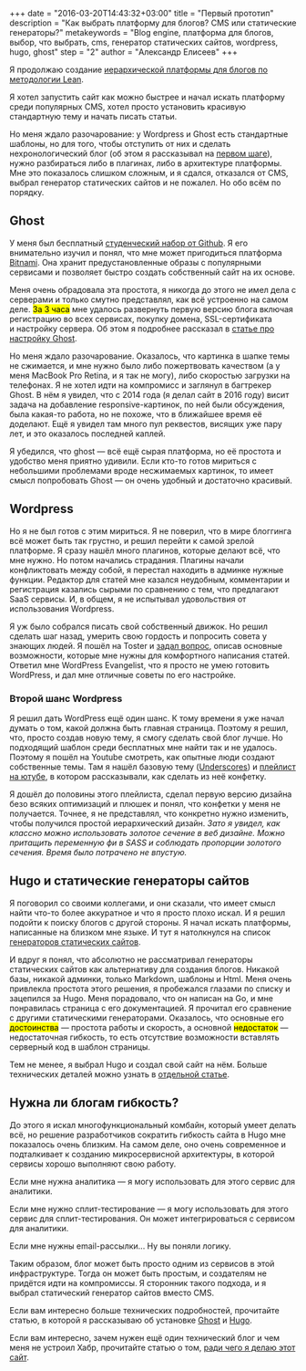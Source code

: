 +++
date = "2016-03-20T14:43:32+03:00"
title = "Первый прототип"
description = "Как выбрать платформу для блогов? CMS или статические генераторы?"
metakeywords = "Blog engine, платформа для блогов, выбор, что выбрать, cms, генератор статических сайтов, wordpress, hugo, ghost"
step = "2"
author = "Александр Елисеев"
+++

Я продолжаю создание [иерархической платформы для блогов по методологии Lean](https://lis.press/lispress/1-hypothesis/).

Я хотел запустить сайт как можно быстрее и начал искать платформу среди популярных CMS, хотел просто установить красивую стандартную тему и начать писать статьи.

Но меня ждало разочарование: у Wordpress и Ghost есть стандартные шаблоны, но для того, чтобы отступить от них и сделать нехронологический блог (об этом я рассказывал на [первом шаге](https://lis.press/lispress/1-hypothesis/)), нужно разбираться либо в плагинах, либо в архитектуре платформы. Мне это показалось слишком сложным, и я сдался, отказался от CMS, выбрал генератор статических сайтов и не пожалел. Но обо всём по порядку.

## Ghost

У меня был бесплатный [студенческий набор от Github](https://edu.github.com/). Я его внимательно изучил и понял, что мне может пригодиться платформа [Bitnami](https://bitnami.com/). Она хранит предустановленные образы с популярными сервисами и позволяет быстро создать собственный сайт на их основе.

Меня очень обрадовала эта простота, я никогда до этого не имел дела с серверами и только смутно представлял, как всё устроенно на самом деле. <mark>За 3 часа</mark> мне удалось развернуть первую версию блога включая регистрацию во всех сервисах, покупку домена, SSL-сертификата и настройку сервера. Об этом я подробнее рассказал в [статье про настройку Ghost](https://lis.press/lispress/2.1-ghost/).

Но меня ждало разочарование. Оказалось, что картинка в шапке темы не сжимается, и мне нужно было либо пожертвовать качеством (а у меня MacBook Pro Retina, и я так не могу), либо скоростью загрузки на телефонах. Я не хотел идти на компромисс и заглянул в багтрекер Ghost. В нём я увидел, что с 2014 года (я делал сайт в 2016 году) висит задача на добавление responsive-картинок, по ней были обсуждения, была какая-то работа, но не похоже, что в ближайшее время её доделают. Ещё я увидел там много пул реквестов, висящих уже пару лет, и это оказалось последней каплей.

Я убедился, что ghost — всё ещё сырая платформа, но её простота и удобство меня приятно удивили. Если кто-то готов мириться с небольшими проблемами вроде несжимаемых картинок, то имеет смысл попробовать Ghost — он очень удобный и достаточно красивый.


## Wordpress

Но я не был готов с этим мириться. Я не поверил, что в мире блоггинга всё может быть так грустно, и решил перейти к самой зрелой платформе. Я сразу нашёл много плагинов, которые делают всё, что мне нужно. Но потом начались страдания. Плагины начали конфликтовать между собой, я перестал находить в админке нужные функции. Редактор для статей мне казался неудобным, комментарии и регистрация казались сырыми по сравнению с тем, что предлагают SaaS сервисы. И, в общем, я не испытывал удовольствия от использования Wordpress.

Я уж было собрался писать свой собственный движок. Но решил сделать шаг назад, умерить свою гордость и попросить совета у знающих людей. Я пошёл на Toster и [задал вопрос](https://toster.ru/q/298193), описав основные возможности, которые мне нужны для комфортного написания статей. Ответил мне WordPress Evangelist, что я просто не умею готовить WordPress, и дал мне отличные советы по его настройке.

### Второй шанс Wordpress

Я решил дать WordPress ещё один шанс. К тому времени я уже начал думать о том, какой должна быть главная страница. Поэтому я решил, что, просто создав новую тему, я смогу сделать свой блог лучше. Но подходящий шаблон среди бесплатных мне найти так и не удалось. Поэтому я пошёл на Youtube смотреть, как опытные люди создают собственные темы. Там я нашёл базовую тему ([Underscores](http://underscores.me/)) и [плейлист на ютубе](https://www.youtube.com/watch?v=Wna3T3NM9Hw&list=PL6qJ-RZM6C5TUoOt3NLkgfZS1OIks0wPN), в котором рассказывали, как сделать из неё конфетку.

Я дошёл до половины этого плейлиста, сделал первую версию дизайна безо всяких оптимизаций и плюшек и понял, что конфетки у меня не получается. Точнее, я не представлял, что конкретно нужно изменить, чтобы получился простой иерархический дизайн. _Зато я увидел, как классно можно использовать золотое сечение в веб дизайне. Можно притащить переменную фи в SASS и соблюдать пропорции золотого сечения. Время было потрачено не впустую._

## Hugo и статические генераторы сайтов

Я поговорил со своими коллегами, и они сказали, что имеет смысл найти что-то более аккуратное и что я просто плохо искал. И я решил подойти к поиску блогов с другой стороны. Я начал искать платформы, написанные на близком мне языке. И тут я натолкнулся на список [генераторов статических сайтов](https://www.staticgen.com/). 

И вдруг я понял, что абсолютно не рассматривал генераторы статических сайтов как альтернативу для создания блогов. Никакой базы, никакой админки, только Markdown, шаблоны и Html. Меня очень привлекла простота этого решения, я пробежался глазами по списку и зацепился за Hugo. Меня порадовало, что он написан на Go, и мне понравилась страница с его документацией. Я прочитал его сравнение с другими статическими генераторами. Оказалось, что основные его <mark>достоинства</mark> — простота работы и скорость, а основной <mark>недостаток</mark> — недостаточная гибкость, то есть отсутствие возможности вставлять серверный код в шаблон страницы.

Тем не менее, я выбрал Hugo и создал свой сайт на нём. Больше технических деталей можно узнать в [отдельной статье](https://lis.press/lispress/2.2-hugo/).

## Нужна ли блогам гибкость?

До этого я искал многофункциональный комбайн, который умеет делать всё, но решение разработчиков сократить гибкость сайта в Hugo мне показалось очень близким. На самом деле, оно очень современное и подталкивает к созданию микросервисной архитектуры, в которой сервисы хорошо выполняют свою работу.

Если мне нужна аналитика — я могу использовать для этого сервис для аналитики.

Если мне нужно сплит-тестирование — я могу использовать для этого сервис для сплит-тестирования. Он может интегрироваться с сервисом для аналитики.

Если мне нужны email-рассылки... Ну вы поняли логику.

Таким образом, блог может быть просто одним из сервисов в этой инфраструктуре. Тогда он может быть простым, и создателям не придётся идти на компромиссы. Я сторонник такого подхода, и я выбрал статический генератор сайтов вместо CMS.

Если вам интересно больше технических подробностей, прочитайте статью, в которой я рассказываю об установке [Ghost](https://lis.press/lispress/2.1-ghost/) и [Hugo](https://lis.press/lispress/2.2-hugo/).

Если вам интересно, зачем нужен ещё один технический блог и чем меня не устроил Хабр, прочитайте статью о том, [ради чего я делаю этот сайт](https://lis.press/lispress/1-hypothesis/).